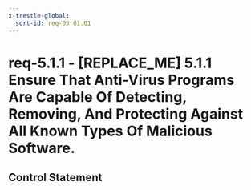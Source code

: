 ```yaml
---
x-trestle-global:
  sort-id: req-05.01.01
---
```


# req-5.1.1 - \[REPLACE_ME\] 5.1.1 Ensure That Anti-Virus Programs Are Capable Of Detecting, Removing, And Protecting Against All Known Types Of Malicious Software.

## Control Statement
